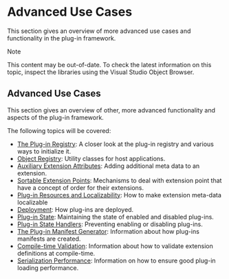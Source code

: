 Advanced Use Cases
====
This section gives an overview of more advanced use cases and functionality in the plug-in framework.

> [!NOTE]
> This content may be out-of-date. To check the latest information on this topic, inspect the libraries using the Visual Studio Object Browser.


Advanced Use Cases
----
This section gives an overview of other, more advanced functionality and aspects of the plug-in framework.

The following topics will be covered:

* [The Plug-in Registry](the_plugin_registry.md): A closer look at the plug-in registry and various ways to initialize it.
* [Object Registry](object_registry.md): Utility classes for host applications.
* [Auxiliary Extension Attributes](auxiliary_extension_attributes.md): Adding additional meta data to an extension.
* [Sortable Extension Points](sortable_extension_points.md): Mechanisms to deal with extension point that have a concept of order for their extensions.
* [Plug-in Resources and Localizability](plugin_resources_and_localizability.md): How to make extension meta-data localizable
* [Deployment](deployment.md): How plug-ins are deployed.
* [Plug-in State](plugin_state.md): Maintaining the state of enabled and disabled plug-ins.
* [Plug-in State Handlers](plugin_state_handlers.md): Preventing enabling or disabling plug-ins.
* [The Plug-in Manifest Generator](the_plugin_manifest_generator.md): Information about how plug-ins manifests are created.
* [Compile-time Validation](compile_time_validation.md): Information about how to validate extension definitions at compile-time.
* [Serialization Performance](serialization_performance.md): Information on how to ensure good plug-in loading performance.
